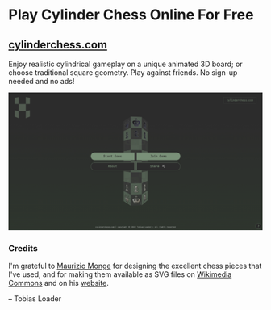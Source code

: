 # Play Cylinder Chess Online For Free

## [cylinderchess.com](https://www.cylinderchess.com)

Enjoy realistic cylindrical gameplay on a unique animated 3D board; or choose traditional square geometry. Play against friends. No sign-up needed and no ads!

![Cylinder Chess](https://github.com/TobiasLoader/Cylinder-Chess/blob/main/public/assets/cylinderchesscom.png)

### Credits
I'm grateful to [Maurizio Monge](https://uk.linkedin.com/in/maurizio-monge-7300474a) for designing the excellent chess pieces that I've used, and for making them available as SVG files on [Wikimedia Commons](https://commons.wikimedia.org/wiki/Category:SVG_chess_pieces/Maurizio_Monge) and on his [website](https://poisson.phc.dm.unipi.it/~monge/chess_art.php).

– Tobias Loader
